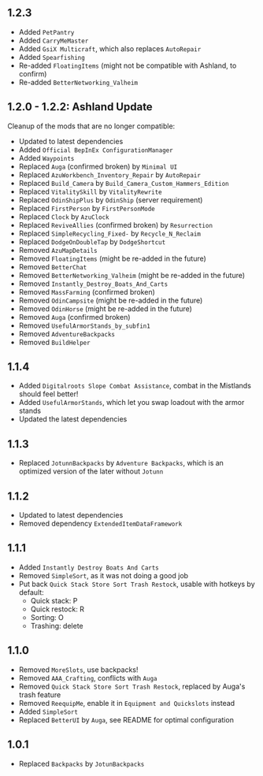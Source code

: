## 1.2.3

- Added `PetPantry`
- Added `CarryMeMaster`
- Added `GsiX Multicraft`, which also replaces `AutoRepair`
- Added `Spearfishing`
- Re-added `FloatingItems` (might not be compatible with Ashland, to confirm)
- Re-added `BetterNetworking_Valheim`

## 1.2.0 - 1.2.2: Ashland Update

Cleanup of the mods that are no longer compatible:

- Updated to latest dependencies
- Added `Official BepInEx ConfigurationManager`
- Added `Waypoints`
- Replaced `Auga` (confirmed broken) by `Minimal UI`
- Replaced `AzuWorkbench_Inventory_Repair` by `AutoRepair`
- Replaced `Build_Camera` by `Build_Camera_Custom_Hammers_Edition`
- Replaced `VitalitySkill` by `VitalityRewrite`
- Replaced `OdinShipPlus` by `OdinShip` (server requirement)
- Replaced `FirstPerson` by `FirstPersonMode`
- Replaced `Clock` by `AzuClock`
- Replaced `ReviveAllies` (confirmed broken) by `Resurrection`
- Replaced `SimpleRecycling_Fixed-` by `Recycle_N_Reclaim`
- Replaced `DodgeOnDoubleTap` by `DodgeShortcut`
- Removed `AzuMapDetails`
- Removed `FloatingItems` (might be re-added in the future)
- Removed `BetterChat`
- Removed `BetterNetworking_Valheim` (might be re-added in the future)
- Removed `Instantly_Destroy_Boats_And_Carts`
- Removed `MassFarming` (confirmed broken)
- Removed `OdinCampsite` (might be re-added in the future)
- Removed `OdinHorse` (might be re-added in the future)
- Removed `Auga` (confirmed broken)
- Removed `UsefulArmorStands_by_subfin1`
- Removed `AdventureBackpacks`
- Removed `BuildHelper`

## 1.1.4

- Added `Digitalroots Slope Combat Assistance`, combat in the Mistlands should feel better!
- Added `UsefulArmorStands`, which let you swap loadout with the armor stands
- Updated the latest dependencies

## 1.1.3

- Replaced `JotunnBackpacks` by `Adventure Backpacks`, which is an optimized version of the later without `Jotunn`

## 1.1.2

- Updated to latest dependencies
- Removed dependency `ExtendedItemDataFramework`

## 1.1.1

- Added `Instantly Destroy Boats And Carts`
- Removed `SimpleSort`, as it was not doing a good job
- Put back `Quick Stack Store Sort Trash Restock`, usable with hotkeys by default:
  - Quick stack: P
  - Quick restock: R
  - Sorting: O
  - Trashing: delete

## 1.1.0

- Removed `MoreSlots`, use backpacks!
- Removed `AAA_Crafting`, conflicts with `Auga`
- Removed `Quick Stack Store Sort Trash Restock`, replaced by Auga's trash feature
- Removed `ReequipMe`, enable it in `Equipment and Quickslots` instead
- Added `SimpleSort`
- Replaced `BetterUI` by `Auga`, see README for optimal configuration

## 1.0.1

- Replaced `Backpacks` by `JotunBackpacks`